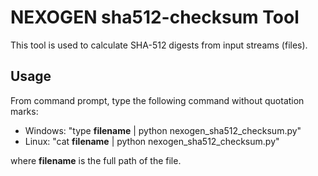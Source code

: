 # NEXOGEN sha512-checksum Tool

This tool is used to calculate SHA-512 digests from input streams (files).

## Usage

 From command prompt, type the following command without quotation marks:

* Windows: "type __filename__ | python nexogen_sha512_checksum.py"
* Linux:   "cat __filename__ | python nexogen_sha512_checksum.py"

where __filename__ is the full path of the file.
